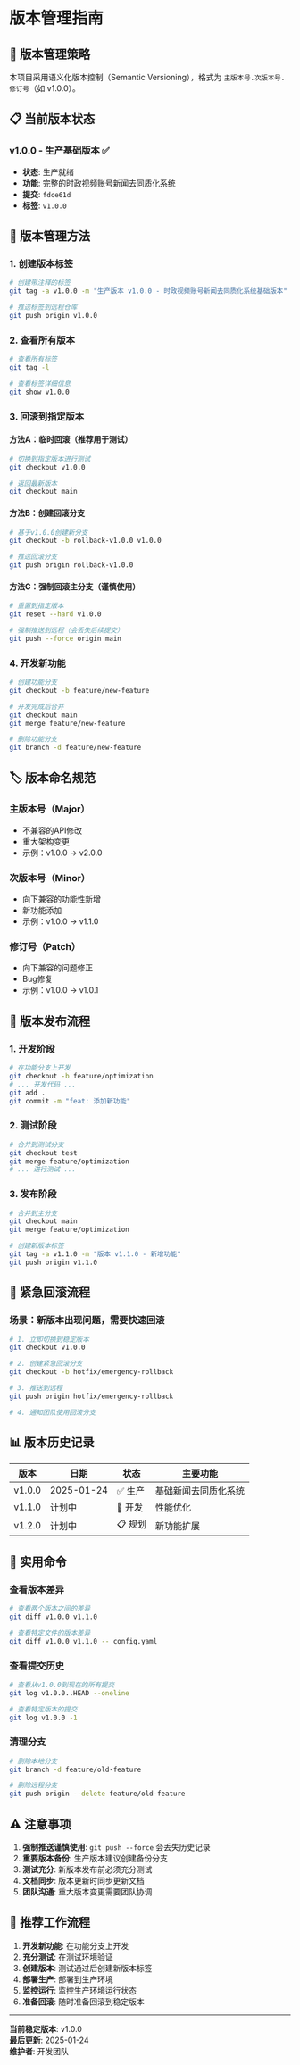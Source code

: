 # 版本管理指南

## 🎯 版本管理策略

本项目采用语义化版本控制（Semantic Versioning），格式为 `主版本号.次版本号.修订号`（如 v1.0.0）。

## 📋 当前版本状态

### v1.0.0 - 生产基础版本 ✅
- **状态**: 生产就绪
- **功能**: 完整的时政视频账号新闻去同质化系统
- **提交**: `fdce61d`
- **标签**: `v1.0.0`

## 🔄 版本管理方法

### 1. 创建版本标签

```bash
# 创建带注释的标签
git tag -a v1.0.0 -m "生产版本 v1.0.0 - 时政视频账号新闻去同质化系统基础版本"

# 推送标签到远程仓库
git push origin v1.0.0
```

### 2. 查看所有版本

```bash
# 查看所有标签
git tag -l

# 查看标签详细信息
git show v1.0.0
```

### 3. 回滚到指定版本

#### 方法A：临时回滚（推荐用于测试）
```bash
# 切换到指定版本进行测试
git checkout v1.0.0

# 返回最新版本
git checkout main
```

#### 方法B：创建回滚分支
```bash
# 基于v1.0.0创建新分支
git checkout -b rollback-v1.0.0 v1.0.0

# 推送回滚分支
git push origin rollback-v1.0.0
```

#### 方法C：强制回滚主分支（谨慎使用）
```bash
# 重置到指定版本
git reset --hard v1.0.0

# 强制推送到远程（会丢失后续提交）
git push --force origin main
```

### 4. 开发新功能

```bash
# 创建功能分支
git checkout -b feature/new-feature

# 开发完成后合并
git checkout main
git merge feature/new-feature

# 删除功能分支
git branch -d feature/new-feature
```

## 🏷️ 版本命名规范

### 主版本号（Major）
- 不兼容的API修改
- 重大架构变更
- 示例：v1.0.0 → v2.0.0

### 次版本号（Minor）
- 向下兼容的功能性新增
- 新功能添加
- 示例：v1.0.0 → v1.1.0

### 修订号（Patch）
- 向下兼容的问题修正
- Bug修复
- 示例：v1.0.0 → v1.0.1

## 📝 版本发布流程

### 1. 开发阶段
```bash
# 在功能分支上开发
git checkout -b feature/optimization
# ... 开发代码 ...
git add .
git commit -m "feat: 添加新功能"
```

### 2. 测试阶段
```bash
# 合并到测试分支
git checkout test
git merge feature/optimization
# ... 进行测试 ...
```

### 3. 发布阶段
```bash
# 合并到主分支
git checkout main
git merge feature/optimization

# 创建新版本标签
git tag -a v1.1.0 -m "版本 v1.1.0 - 新增功能"
git push origin v1.1.0
```

## 🚨 紧急回滚流程

### 场景：新版本出现问题，需要快速回滚

```bash
# 1. 立即切换到稳定版本
git checkout v1.0.0

# 2. 创建紧急回滚分支
git checkout -b hotfix/emergency-rollback

# 3. 推送到远程
git push origin hotfix/emergency-rollback

# 4. 通知团队使用回滚分支
```

## 📊 版本历史记录

| 版本 | 日期 | 状态 | 主要功能 |
|------|------|------|----------|
| v1.0.0 | 2025-01-24 | ✅ 生产 | 基础新闻去同质化系统 |
| v1.1.0 | 计划中 | 🔄 开发 | 性能优化 |
| v1.2.0 | 计划中 | 📋 规划 | 新功能扩展 |

## 🔧 实用命令

### 查看版本差异
```bash
# 查看两个版本之间的差异
git diff v1.0.0 v1.1.0

# 查看特定文件的版本差异
git diff v1.0.0 v1.1.0 -- config.yaml
```

### 查看提交历史
```bash
# 查看从v1.0.0到现在的所有提交
git log v1.0.0..HEAD --oneline

# 查看特定版本的提交
git log v1.0.0 -1
```

### 清理分支
```bash
# 删除本地分支
git branch -d feature/old-feature

# 删除远程分支
git push origin --delete feature/old-feature
```

## ⚠️ 注意事项

1. **强制推送谨慎使用**: `git push --force` 会丢失历史记录
2. **重要版本备份**: 生产版本建议创建备份分支
3. **测试充分**: 新版本发布前必须充分测试
4. **文档同步**: 版本更新时同步更新文档
5. **团队沟通**: 重大版本变更需要团队协调

## 🎯 推荐工作流程

1. **开发新功能**: 在功能分支上开发
2. **充分测试**: 在测试环境验证
3. **创建版本**: 测试通过后创建新版本标签
4. **部署生产**: 部署到生产环境
5. **监控运行**: 监控生产环境运行状态
6. **准备回滚**: 随时准备回滚到稳定版本

---

**当前稳定版本**: v1.0.0  
**最后更新**: 2025-01-24  
**维护者**: 开发团队 